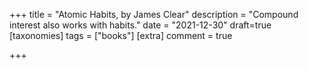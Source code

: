 +++
title = "Atomic Habits, by James Clear"
description = "Compound interest also works with habits."
date = "2021-12-30"
draft=true
[taxonomies]
tags = ["books"]
[extra]
comment = true

+++
